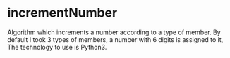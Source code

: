 # incrementNumber
Algorithm which increments a number according to a type of member. By default I took 3 types of members, a number with 6 digits is assigned to it, The technology to use is Python3.
